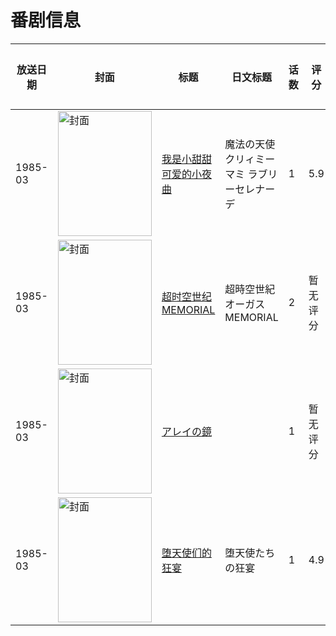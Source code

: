 # 番剧信息

|放送日期|封面|标题|日文标题|话数|评分|评分人数|
|---|---|---|---|---|---|---|
|1985-03|<img src="//lain.bgm.tv/pic/cover/c/b7/fb/108940_vrvJ7.jpg" alt="封面" style="width:150px;height:200px;object-fit:cover;">|[我是小甜甜 可爱的小夜曲](https://bangumi.tv/subject/108940)|魔法の天使クリィミーマミ ラブリーセレナーデ|1|5.9|10人评分|
|1985-03|<img src="//lain.bgm.tv/pic/cover/c/70/0d/313513_Rck0R.jpg" alt="封面" style="width:150px;height:200px;object-fit:cover;">|[超时空世纪 MEMORIAL](https://bangumi.tv/subject/313513)|超時空世紀オーガス MEMORIAL|2|暂无评分|少于10人评分|
|1985-03|<img src="//lain.bgm.tv/pic/cover/c/97/dd/112661_W9OcO.jpg" alt="封面" style="width:150px;height:200px;object-fit:cover;">|[アレイの鏡](https://bangumi.tv/subject/112661)||1|暂无评分|少于10人评分|
|1985-03|<img src="//lain.bgm.tv/pic/cover/c/63/06/110227_duvVS.jpg" alt="封面" style="width:150px;height:200px;object-fit:cover;">|[堕天使们的狂宴](https://bangumi.tv/subject/110227)|堕天使たちの狂宴|1|4.9|19人评分|
